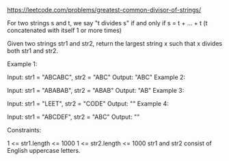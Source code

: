 https://leetcode.com/problems/greatest-common-divisor-of-strings/

For two strings s and t, we say "t divides s" if and only if s = t + ... + t  (t concatenated with itself 1 or more times)

Given two strings str1 and str2, return the largest string x such that x divides both str1 and str2.

 

Example 1:

Input: str1 = "ABCABC", str2 = "ABC"
Output: "ABC"
Example 2:

Input: str1 = "ABABAB", str2 = "ABAB"
Output: "AB"
Example 3:

Input: str1 = "LEET", str2 = "CODE"
Output: ""
Example 4:

Input: str1 = "ABCDEF", str2 = "ABC"
Output: ""
 

Constraints:

1 <= str1.length <= 1000
1 <= str2.length <= 1000
str1 and str2 consist of English uppercase letters.
